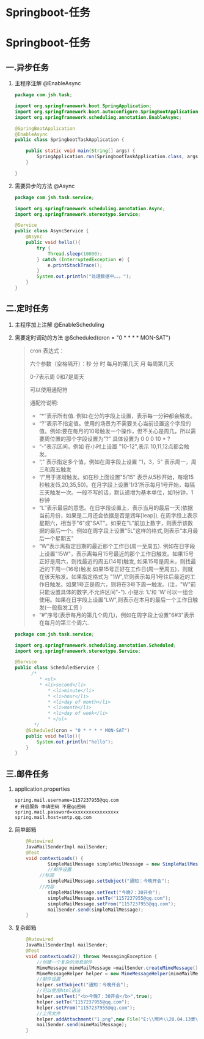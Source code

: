 # Springboot-任务


# Springboot-任务

## 一.异步任务

1. 主程序注解 @EnableAsync

   ```java
   package com.jsh.task;
   
   import org.springframework.boot.SpringApplication;
   import org.springframework.boot.autoconfigure.SpringBootApplication;
   import org.springframework.scheduling.annotation.EnableAsync;
   
   @SpringBootApplication
   @EnableAsync
   public class SpringbootTaskApplication {
   
       public static void main(String[] args) {
           SpringApplication.run(SpringbootTaskApplication.class, args);
       }
   
   }
   
   ```

2. 需要异步的方法  @Async

   ```java
   package com.jsh.task.service;
   
   import org.springframework.scheduling.annotation.Async;
   import org.springframework.stereotype.Service;
   
   @Service
   public class AsyncService {
       @Async
       public void hello(){
           try {
               Thread.sleep(10000);
           } catch (InterruptedException e) {
               e.printStackTrace();
           }
           System.out.println("处理数据中。。。");
       }
   }
   
   ```

## 二.定时任务

1. 主程序加上注解 @EnableScheduling

2. 需要定时调动的方法 @Scheduled(cron = "0 * * * * MON-SAT")

   > cron 表达式：
   >
   > 六个参数（空格隔开）：秒 分 时 每月的第几天 月 每周第几天
   >
   > 0-7表示周 0和7是周天
   >
   > 可以使用通配符
   >
   > 通配符说明:
   > - “*”表示所有值. 例如:在分的字段上设置，表示每一分钟都会触发。
   > - “?”表示不指定值。使用的场景为不需要关心当前设置这个字段的值。例如:要在每月的10号触发一个操作，但不关心是周几，所以需要周位置的那个字段设置为"?" 具体设置为 0 0 0 10 * ?
   > - “-”表示区间。例如 在小时上设置 "10-12",表示 10,11,12点都会触发。
   > - “,” 表示指定多个值，例如在周字段上设置 "1，3，5" 表示周一，周三和周五触发
   > - “/”用于递增触发。如在秒上面设置"5/15" 表示从5秒开始，每增15秒触发(5,20,35,50)。在月字段上设置'1/3'所示每月1号开始，每隔三天触发一次。一般不写的话，默认递增为基本单位，如1分钟，1秒钟
   > - “L”表示最后的意思。在日字段设置上，表示当月的最后一天(依据当前月份，如果是二月还会依据是否是润年[leap]), 在周字段上表示星期六，相当于"6"或"SAT"。如果在"L"前加上数字，则表示该数据的最后一个。例如在周字段上设置"5L"这样的格式,则表示“本月最后一个星期五"
   > - “W”表示离指定日期的最近那个工作日(周一至周五). 例如在日字段上设置"15W"，表示离每月15号最近的那个工作日触发。如果15号正好是周六，则找最近的周五(14号)触发, 如果15号是周未，则找最近的下周一(16号)触发.如果15号正好在工作日(周一至周五)，则就在该天触发。如果指定格式为 "1W",它则表示每月1号往后最近的工作日触发。如果1号正是周六，则将在3号下周一触发。(注，"W"前只能设置具体的数字,不允许区间"-").
   >   小提示
   >   'L'和 'W'可以一组合使用。如果在日字段上设置"LW",则表示在本月的最后一个工作日触发(一般指发工资 )
   > - “#”序号(表示每月的第几个周几)，例如在周字段上设置"6#3"表示在每月的第三个周六.

   ```java
   package com.jsh.task.service;
   
   import org.springframework.scheduling.annotation.Scheduled;
   import org.springframework.stereotype.Service;
   
   @Service
   public class ScheduledService {
       	 /*
       	    * <ul>
   	        * <li>second</li>
               * <li>minute</li>
               * <li>hour</li>
               * <li>day of month</li>
               * <li>month</li>
               * <li>day of week</li>
               * </ul>
       	  */
       @Scheduled(cron = "0 * * * * MON-SAT")
       public void hello(){
           System.out.println("hello");
       }
   }
   
   ```

## 三.邮件任务

1. application.properties

   ```
   spring.mail.username=1157237955@qq.com
   # 开启服务 申请密码 不是qq密码
   spring.mail.password=xxxxxxxxxxxxxxxxx 
   spring.mail.host=smtp.qq.com
   ```

2. 简单邮箱

   ```java
       @Autowired
       JavaMailSenderImpl mailSender;
       @Test
       void contextLoads() {
               SimpleMailMessage simpleMailMessage = new SimpleMailMessage();
               //邮件设置
           	//标题
               simpleMailMessage.setSubject("通知：今晚开会");
           	//内容
               simpleMailMessage.setText("今晚7：30开会");
               simpleMailMessage.setTo("1157237955@qq.com");
               simpleMailMessage.setFrom("1157237955@qq.com");
               mailSender.send(simpleMailMessage);
       }
   ```

3. 复杂邮箱

   ```java
       @Autowired
       JavaMailSenderImpl mailSender;
       @Test
       void contextLoads2() throws MessagingException {
           //创建一个复杂的消息邮件
           MimeMessage mimeMailMessage =mailSender.createMimeMessage();
           MimeMessageHelper helper = new MimeMessageHelper(mimeMailMessage,true);
           //邮件设置
           helper.setSubject("通知：今晚开会");
           //可以使用html语法 
           helper.setText("<b>今晚7：30开会</b>",true);
           helper.setTo("1157237955@qq.com");
           helper.setFrom("1157237955@qq.com");
           //上传文件
           helper.addAttachment("1.png",new File("E:\\照片\\20.04.13景\\IMG_0490-31.png"));
           mailSender.send(mimeMailMessage);
       }
   ```

   

